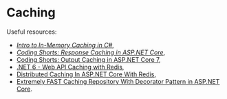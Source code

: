 # Caching

Useful resources:

- _[Intro to In-Memory Caching in C#](https://youtu.be/2jj2wH60QuE)_,
- _[Coding Shorts: Response Caching in ASP.NET Core](https://youtu.be/46knd1DFtB4)_,
- [Coding Shorts: Output Caching in ASP.NET Core 7](https://youtu.be/kReNMzHj6ro),
- [.NET 6 - Web API Caching with Redis](https://youtu.be/6HZVu3kGOrg),
- [Distributed Caching In ASP.NET Core With Redis](https://youtu.be/Tt5zIKVMMbs),
- [Extremely FAST Caching Repository With Decorator Pattern in ASP.NET Core](https://youtu.be/i_3I6XLAOt0).
